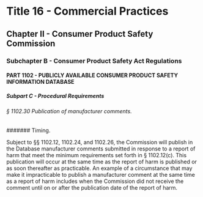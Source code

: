 
# Title 16 - Commercial Practices
## Chapter II - Consumer Product Safety Commission
### Subchapter B - Consumer Product Safety Act Regulations
#### PART 1102 - PUBLICLY AVAILABLE CONSUMER PRODUCT SAFETY INFORMATION DATABASE
##### Subpart C - Procedural Requirements
###### § 1102.30 Publication of manufacturer comments.
####### Timing.

Subject to §§ 1102.12, 1102.24, and 1102.26, the Commission will publish in the Database manufacturer comments submitted in response to a report of harm that meet the minimum requirements set forth in § 1102.12(c). This publication will occur at the same time as the report of harm is published or as soon thereafter as practicable. An example of a circumstance that may make it impracticable to publish a manufacturer comment at the same time as a report of harm includes when the Commission did not receive the comment until on or after the publication date of the report of harm.
